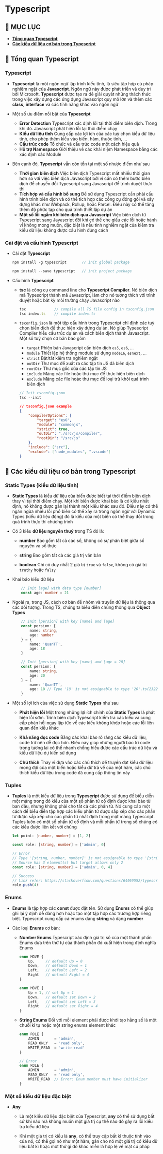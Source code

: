 # **Typescript**

## 🔷 MỤC LỤC

- **[Tổng quan Typescript](#-tổng-quan-typescript)**
- **[Các kiểu dữ liệu cơ bản trong Typescript](#-các-kiểu-dữ-liệu-cơ-bản-trong-typescript)**

## 🔷 Tổng quan Typescript

### Typescript

- **Typescript** là một ngôn ngữ lập trình kiểu tĩnh, là siêu tập hợp cú pháp nghiêm ngặt của **Javascript**. Ngôn ngữ này được phát triển và duy trì bởi Microsoft. **Typescript** được tạo ra để giải quyết những thách thức trong việc xây dựng các ứng dụng Javascript quy mô lớn và thêm các **class**, **interface** và các tính năng khác vào ngôn ngữ

- Một số ưu điểm nổi bật của **Typescript**
    + **Error Detection** Typescript xác định lỗi tại thời điểm biên dịch. Trong khi đó. Javascript phát hiện lỗi tại thời điểm chạy
    + **Kiểu dữ liệu tĩnh** Cung cấp các lợi ích của các tuỳ chọn kiểu dữ liệu tĩnh, cho phép thêm kiểu vào biến, hàm, thuộc tính, ...
    + **Cấu trúc code** Tổ chức và cấu trúc code một cách hiệu quả
    + **Hỗ trợ Namespace** Giới thiệu về các khái niệm Namespace bằng các xác định các Module

- Bên cạnh đó, **Typescript** vẫn còn tồn tại một số nhược điểm như sau
    + **Thời gian biên dịch** Việc biên dịch Typescript mất nhiều thời gian hơn so với việc biên dịch Javascript bởi vì cần có thêm bước biên dịch để chuyển đổi Typescript sang Javascript để trình duyệt thực thi
    + **Tích hợp và cấu hình bổ sung** Để sử dụng Typescript cần phải cấu hình trình biên dịch và có thể tích hợp các công cụ đóng gói và xây dựng khác như Webpack, Rollup, hoăc Parcel. Điều này có thể tăng thêm độ phức tạp cho quá trình thiết lập dự án
    + **Một số lỗi ngầm khi biên dịch qua Javascript** Việc biên dịch từ Typescript sang Javascript đôi khi có thể che giấu các lỗi hoặc hành vi không mong muốn, đặc biệt là nếu tính nghiêm ngặt của kiểm tra kiểu dữ liệu không được cấu hình đúng cách

### Cài đặt và cấu hình Typescript

- Cài đặt **Typescript**

    ```ts
    npm install -g typescript       // init global package

    npm install --save typescript   // init project package
    ```

- Cấu hình **Typescript**
    + **tsc** là công cụ command line cho **Typescript Compiler**. Nó biên dịch mã Typescript thành mã Javascript, làm cho nó tương thích với trình duyệt hoặc bất kỳ môi trường chạy Javascript nào

        ```ts
        tsc             // compile all TS file config in tsconfig.json
        tsc index.ts    // compile index.ts
        ```

    + `tsconfig.json` là một tệp cấu hình trong Typescript chỉ định các tuỳ chọn biên dịch để thực hiện xây dựng dự án. Nó giúp Typescript Compiler hiểu cấu trúc dự án và cách biên dịch thành Javascript. Một số tuỳ chọn cơ bản bao gồm
        - `target` Phiên bản Javascript cần biên dịch `es5`, `es6`, ...
        - `module` Thiết lập hệ thống module sử dụng `node16`, `esnext`, ...
        - `strict` Bật/tắt kiểm tra nghiêm ngặt
        - `outDir` Thư mục để xuất ra các tập tin JS đã biên dịch
        - `rootDir` Thư mục gốc của các tập tin JS
        - `include` Mảng các file hoặc thư mục để thực hiện biên dịch
        - `exclude` Mảng các file hoác thư mục để loại trừ khỏi quá trình biên dịch

        ```ts
        // Init tsconfig.json 
        tsc --init
        ```
        
        ```json
        // tsconfig.json example
        {
            "compilerOptions": {
                "target": "es6",
                "module": "commonjs",
                "strict": true,
                "outDir": "./src/js/compiler",
                "rootDir": "/src/js"
            },
            "include": ["src"],
            "exclude": ["node_mudules", ".vscode"]    
        }
        ```

## 🔷 Các kiểu dữ liệu cơ bản trong Typescript

### Static Types (kiểu dữ liệu tĩnh)

- **Static Types** là kiểu dữ liệu của biến được biết tại thời điểm biên dịch thay vì tại thời điểm chạy. Một khi biến được khai báo là có kiểu nhất định, nó không được gán lại thành một kiểu khác sau đó. Điều này có thể ngăn ngừa nhiều lỗi phổ biến có thể xảy ra trong ngôn ngữ với Dynamic Types (kiểu dữ liệu động) đó là kiểu của một biến có thể thay đổi trong quá trình thực thi chương trình

- Có 3 kiểu **dữ liệu nguyên thuỷ** trong TS đó là:
    + **number** Bao gồm tất cả các số, không có sự phân biệt giữa số nguyên và số thực

    + **string** Bao gồm tất cả các giá trị văn bản

    + **boolean** Chỉ có duy nhất 2 giá trị `true` và `false`, không có giá trị `truthy` hoặc `falsy`

- Khai báo kiểu dữ liệu

    ```ts
        // Init [age] with data type [number]
        const age: number = 21
    ```

- Ngoài ra, trong JS, cách cơ bản để nhóm và truyền dữ liệu là thông qua các đối tượng. Trong TS, chúng ta biểu diễn chúng thông qua **Object Types**

    ```ts
        // Init [persion] with key [name] and [age]
        const persion: {
            name: string,
            age: number
        } = {
            name: 'QuanTT',
            age: 18
        }

        // Init [persion] with key [name] and [age = 20]
        const persion: {
            name: string,
            age: 20
        } = {
            name: 'QuanTT',
            age: 18 // Type '18' is not assignable to type '20'.ts(2322)
        }
    ```

- Một số lợi ích của việc sử dụng **Static Types** như sau
    + **Phát hiện lỗi** Một trong những lợi ích chính của **Static Types** là phát hiện lỗi sớm. Trình biên dịch Typescript kiểm tra các kiểu và cung cấp phản hồi ngay lập tức về các kiểu không khớp hoặc các lỗi liên quan đến kiểu khác

    + **Khả năng đọc code** Bằng các khai báo rõ ràng các kiểu dữ liệu, code trở nên dễ đọc hơn. Điều này giúp những người bảo trì code trong tương lai có thể nhanh chống hiểu được các cấu trúc dữ liệu và kiểu dữ liệu dự kiến sử dụng

    + **Chú thích** Thay vì dựa vào các chú thích để truyền đạt kiểu dữ liệu mong đợi của một biến hoặc kiểu dữ trả về của một hàm, các chú thích kiểu dữ liệu trong code đã cung cấp thông tin này

### Tuples

- **Tuples** là một kiểu dữ liệu trong **Typescript** được sử dụng để biểu diễn một mảng trong đó kiểu của một số phần tử cố định được khai báo từ ban đầu, nhưng không phải cho tất cả các phần tử. Nó cung cấp một cách để biểu diễn tập hợp các kiểu phần tử được sắp xếp cho các phần tử được sắp xếp cho các phần tử nhất định trong một mảng Typescript. Tuples luôn có một số phần tử cố định và mỗi phần tử trong số chúng có các kiểu được liên kết với chúng

    ```ts
    let point: [number, number] = [1, 2]

    const role: [string, number] = ['admin', 0]

    // Error
    // Type '[string, number, number]' is not assignable to type '[string, number]'.
    // Source has 3 element(s) but target allows only 2
    const role: [string, number] = ['admin', 0, 4]

    // Success
    // Link refer: https://stackoverflow.com/questions/64069552/typescript-array-push-method-cant-catch-a-tuple-type-of-the-array
    role.push(4)
    ```

### Enums

- **Enums** là tập hợp các **const** được đặt tên. Sử dụng **Enums** có thể giúp ghi lại ý định dễ dàng hơn hoặc tạo một tập hợp các trường hợp riêng biệt. Typescript cung cấp cả enums dạng **string** và dạng **number**

- Các loại **Enums** cơ bản:
    + **Number Enums** Typescript xác định giá trị số của một thành phần Enums dựa trên thứ tự của thành phần đó xuất hiện trong định nghĩa Enums

        ```ts
        enum MOVE {
            Up,     // default Up = 0
            Down,   // default Down = 1
            Left,   // default Left = 2
            Right   // default Right = 4
        }

        enum MOVE {
            Up = 1, // set Up = 1
            Down,   // default set Down = 2
            Left,   // default set Left = 3
            Right   // default set Right = 4
        }
        ```

    + **String Enums** Đối với mỗi element phải được khởi tạo hằng số là một chuỗi kí tự hoặc một string enums element khác
    
        ```ts
        enum ROLE {
            ADMIN       = 'admin',
            READ_ONLY   = 'read only',
            WRITE_READ  = 'write read'
        }

        // Error
        enum ROLE {
            ADMIN       = 'admin',
            READ_ONLY   = 'read only',
            WRITE_READ  // Error: Enum member must have initializer
        }
        ```

### Một số kiểu dữ liệu đặc biệt

- **Any** 
    + Là một kiểu dữ liệu đặc biệt của Typescript, **any** có thể sử dụng bất cứ khi nào mà không muốn một giá trị cụ thể nào đó gây ra lỗi kiểu tra kiểu dữ liệu

    + Khi một giá trị có kiểu là **any**, có thể truy cập bất kì thuộc tính vào của nó, có thể gọi nó như một hàm, gán cho nó một giá trị có kiểu dữ liệu bất kì hoặc một thứ gì đó khác miễn là hợp lệ về mặt cú pháp